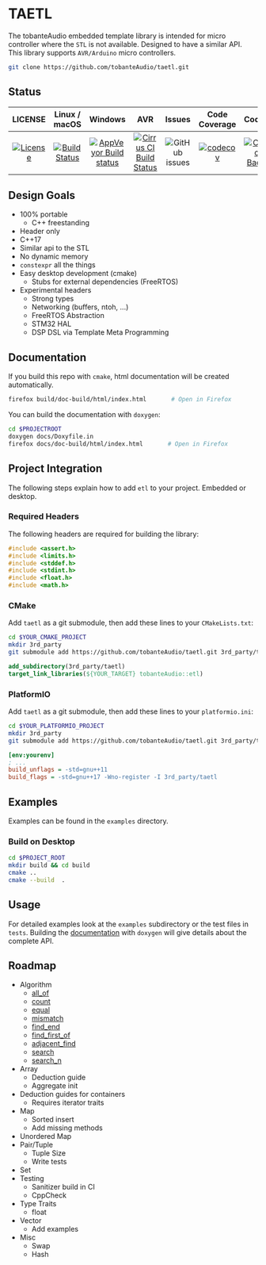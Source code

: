 # TAETL

The tobanteAudio embedded template library is intended for micro controller where the `STL` is not available. Designed to have a similar API. This library supports `AVR/Arduino` micro controllers.

```sh
git clone https://github.com/tobanteAudio/taetl.git
```

## Status

|                                                           LICENSE                                                           |                                                      Linux / macOS                                                      |                                                                  Windows                                                                  |                                                                  AVR                                                                  |                                    Issues                                     |                                                         Code Coverage                                                          |                                                                                                                          Codacy                                                                                                                           |
| :-------------------------------------------------------------------------------------------------------------------------: | :---------------------------------------------------------------------------------------------------------------------: | :---------------------------------------------------------------------------------------------------------------------------------------: | :-----------------------------------------------------------------------------------------------------------------------------------: | :---------------------------------------------------------------------------: | :----------------------------------------------------------------------------------------------------------------------------: | :-------------------------------------------------------------------------------------------------------------------------------------------------------------------------------------------------------------------------------------------------------: |
| [![License](https://img.shields.io/badge/License-BSD%202--Clause-orange.svg)](https://opensource.org/licenses/BSD-2-Clause) | [![Build Status](https://travis-ci.org/tobanteAudio/taetl.svg?branch=master)](https://travis-ci.org/tobanteAudio/taetl) | [![AppVeyor Build status](https://img.shields.io/appveyor/ci/tobanteAudio/taetl.svg)](https://ci.appveyor.com/project/tobanteAudio/taetl) | [![Cirrus CI Build Status](https://api.cirrus-ci.com/github/tobanteAudio/taetl.svg)](https://cirrus-ci.com/github/tobanteAudio/taetl) | ![GitHub issues](https://img.shields.io/github/issues/tobanteAudio/taetl.svg) | [![codecov](https://codecov.io/gh/tobanteAudio/taetl/branch/master/graph/badge.svg)](https://codecov.io/gh/tobanteAudio/taetl) | [![Codacy Badge](https://api.codacy.com/project/badge/Grade/80518b423ad649649e782a3773d4e17b)](https://app.codacy.com/app/tobanteAudio/taetl?utm_source=github.com&utm_medium=referral&utm_content=tobanteAudio/taetl&utm_campaign=Badge_Grade_Dashboard) |

## Design Goals

- 100% portable
  - C++ freestanding
- Header only
- C++17
- Similar api to the STL
- No dynamic memory
- `constexpr` all the things
- Easy desktop development (cmake)
  - Stubs for external dependencies (FreeRTOS)
- Experimental headers
  - Strong types
  - Networking (buffers, ntoh, ...)
  - FreeRTOS Abstraction
  - STM32 HAL
  - DSP DSL via Template Meta Programming

## Documentation

If you build this repo with `cmake`, html documentation will be created automatically.

```sh
firefox build/doc-build/html/index.html       # Open in Firefox
```

You can build the documentation with `doxygen`:

```sh
cd $PROJECTROOT
doxygen docs/Doxyfile.in
firefox docs/doc-build/html/index.html       # Open in Firefox
```

## Project Integration

The following steps explain how to add `etl` to your project. Embedded or desktop.

### Required Headers

The following headers are required for building the library:

```cpp
#include <assert.h>
#include <limits.h>
#include <stddef.h>
#include <stdint.h>
#include <float.h>
#include <math.h>
```

### CMake

Add `taetl` as a git submodule, then add these lines to your `CMakeLists.txt`:

```sh
cd $YOUR_CMAKE_PROJECT
mkdir 3rd_party
git submodule add https://github.com/tobanteAudio/taetl.git 3rd_party/taetl
```

```cmake
add_subdirectory(3rd_party/taetl)
target_link_libraries(${YOUR_TARGET} tobanteAudio::etl)
```

### PlatformIO

Add `taetl` as a git submodule, then add these lines to your `platformio.ini`:

```sh
cd $YOUR_PLATFORMIO_PROJECT
mkdir 3rd_party
git submodule add https://github.com/tobanteAudio/taetl.git 3rd_party/taetl
```

```ini
[env:yourenv]
; ...
build_unflags = -std=gnu++11
build_flags = -std=gnu++17 -Wno-register -I 3rd_party/taetl
```

## Examples

Examples can be found in the `examples` directory.

### Build on Desktop

```sh
cd $PROJECT_ROOT
mkdir build && cd build
cmake ..
cmake --build  .
```

## Usage

For detailed examples look at the `examples` subdirectory or the test files in `tests`. Building the [documentation](#documentation) with `doxygen` will give details about the complete API.

## Roadmap

- Algorithm
  - [all_of](https://en.cppreference.com/w/cpp/algorithm/all_any_none_of)
  - [count](https://en.cppreference.com/w/cpp/algorithm/count)
  - [equal](https://en.cppreference.com/w/cpp/algorithm/equal)
  - [mismatch](https://en.cppreference.com/w/cpp/algorithm/mismatch)
  - [find_end](https://en.cppreference.com/w/cpp/algorithm/find_end)
  - [find_first_of](https://en.cppreference.com/w/cpp/algorithm/find_first_of)
  - [adjacent_find](https://en.cppreference.com/w/cpp/algorithm/adjacent_find)
  - [search](https://en.cppreference.com/w/cpp/algorithm/search)
  - [search_n](https://en.cppreference.com/w/cpp/algorithm/search_n)
- Array
  - Deduction guide
  - Aggregate init
- Deduction guides for containers
  - Requires iterator traits
- Map
  - Sorted insert
  - Add missing methods
- Unordered Map
- Pair/Tuple
  - Tuple Size
  - Write tests
- Set
- Testing
  - Sanitizer build in CI
  - CppCheck
- Type Traits
  - float
- Vector
  - Add examples
- Misc
  - Swap
  - Hash
